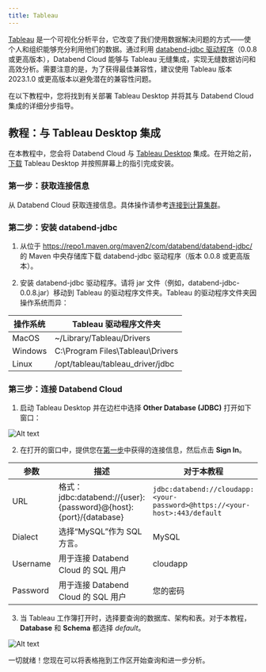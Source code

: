 ```yaml
---
title: Tableau
---
```


[Tableau](https://www.tableau.com/) 是一个可视化分析平台，它改变了我们使用数据解决问题的方式——使个人和组织能够充分利用他们的数据。通过利用 [databend-jdbc 驱动程序](https://github.com/databendcloud/databend-jdbc)（0.0.8 或更高版本），Databend Cloud 能够与 Tableau 无缝集成，实现无缝数据访问和高效分析。需要注意的是，为了获得最佳兼容性，建议使用 Tableau 版本 2023.1.0 或更高版本以避免潜在的兼容性问题。

在以下教程中，您将找到有关部署 Tableau Desktop 并将其与 Databend Cloud 集成的详细分步指导。

## 教程：与 Tableau Desktop 集成

在本教程中，您会将 Databend Cloud 与 [Tableau Desktop](https://www.tableau.com/products/desktop) 集成。在开始之前，[下载](https://www.tableau.com/products/desktop/download) Tableau Desktop 并按照屏幕上的指引完成安装。

### 第一步：获取连接信息

从 Databend Cloud 获取连接信息。具体操作请参考[连接到计算集群](../02-using-databend-cloud/00-warehouses.md#连接到计算集群-connecting)。

### 第二步：安装 databend-jdbc

1. 从位于 https://repo1.maven.org/maven2/com/databend/databend-jdbc/ 的 Maven 中央存储库下载 databend-jdbc 驱动程序（版本 0.0.8 或更高版本）。

2. 安装 databend-jdbc 驱动程序。请将 jar 文件（例如，databend-jdbc-0.0.8.jar）移动到 Tableau 的驱动程序文件夹。Tableau 的驱动程序文件夹因操作系统而异：

| 操作系统 	| Tableau 驱动程序文件夹          	|
|------------------	|----------------------------------	|
| MacOS             | ~/Library/Tableau/Drivers        	|
| Windows          	| C:\Program Files\Tableau\Drivers 	|
| Linux            	| /opt/tableau/tableau_driver/jdbc 	|

### 第三步：连接 Databend Cloud

1. 启动 Tableau Desktop 并在边栏中选择 **Other Database (JDBC)** 打开如下窗口：

![Alt text](@site/static/img/documents/BI/tableau-1.png)

2. 在打开的窗口中，提供您在[第一步](#step-1-obtain-connection-information)中获得的连接信息，然后点击 **Sign In**。

| 参数 	| 描述                                                        	| 对于本教程                                         	|
|-----------	|--------------------------------------------------------------------	|----------------------------------------------------------	|
| URL       	| 格式：jdbc:databend://{user}:{password}@{host}:{port}/{database} 	| `jdbc:databend://cloudapp:<your-password>@https://<your-host>:443/default` 	|
| Dialect   	| 选择“MySQL”作为 SQL 方言。                                    	| MySQL                                                    	|
| Username  	| 用于连接 Databend Cloud 的 SQL 用户                               	| cloudapp                                                  	|
| Password  	| 用于连接 Databend Cloud 的 SQL 用户                                	| 您的密码                                                  	|

3. 当 Tableau 工作簿打开时，选择要查询的数据库、架构和表。对于本教程，**Database** 和 **Schema** 都选择 *default*。

![Alt text](@site/static/img/documents/BI/tableau-2.png)

一切就绪！您现在可以将表格拖到工作区开始查询和进一步分析。